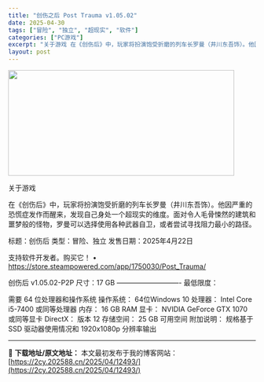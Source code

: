 ```yaml
---
title: "创伤之后 Post Trauma v1.05.02"
date: 2025-04-30
tags: ["冒险", "独立", "超现实", "软件"]
categories: ["PC游戏"]
excerpt: "关于游戏 在《创伤后》中，玩家将扮演饱受折磨的列车长罗曼（井川东吾饰）。他因严重的恐慌症发作而醒来，发现自己身处一个超现实的维度。面对令人毛骨悚然的建筑和噩梦般的怪物，罗曼可以选择使用各种武器自卫，或者尝试寻找阻力最小的路径。 标题：创伤后 类型：冒险、独立 发售日期：2025年4月22日 支持软件&hellip;"
layout: post
---
```


<img class="aligncenter size-full wp-image-12474" src="https://2cy.202588.cn/wp-content/uploads/2025/04/2025043001434791.webp" alt="" width="460" height="215" />

关于游戏

在《创伤后》中，玩家将扮演饱受折磨的列车长罗曼（井川东吾饰）。他因严重的恐慌症发作而醒来，发现自己身处一个超现实的维度。面对令人毛骨悚然的建筑和噩梦般的怪物，罗曼可以选择使用各种武器自卫，或者尝试寻找阻力最小的路径。

标题：创伤后
类型：冒险、独立
发售日期：2025年4月22日

支持软件开发者。购买它！
• https://store.steampowered.com/app/1750030/Post_Trauma/

创伤后 v1.05.02-P2P
尺寸：17 GB
—————————-
最低限度：

需要 64 位处理器和操作系统
操作系统： 64位Windows 10
处理器： Intel Core i5-7400 或同等处理器
内存： 16 GB RAM
显卡： NVIDIA GeForce GTX 1070 或同等显卡
DirectX： 版本 12
存储空间： 25 GB 可用空间
附加说明： 规格基于 SSD 驱动器使用情况和 1920x1080p 分辨率输出

---
📖 **下载地址/原文地址：** 本文最初发布于我的博客网站：[https://2cy.202588.cn/2025/04/12493/](https://2cy.202588.cn/2025/04/12493/)
